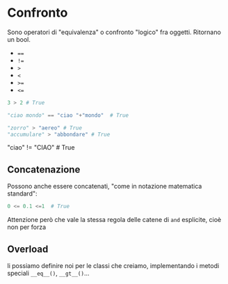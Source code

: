 # Confronto

Sono operatori di "equivalenza" o confronto "logico" fra oggetti. Ritornano un bool.

* `==`
* `!=`
* `>`
* `<`
* `>=`
* `<=`

```python
3 > 2 # True
```

```python
"ciao mondo" == "ciao "+"mondo"  # True
```

```python
"zorro" > "aereo" # True
"accumulare" > "abbondare" # True
```
"ciao" != "CIAO" # True

## Concatenazione

Possono anche essere concatenati, "come in notazione matematica standard":

```python
0 <= 0.1 <=1  # True
```

Attenzione però che vale la stessa regola delle catene di `and` esplicite, cioè non per forza 


## Overload
li possiamo definire noi per le classi che creiamo, implementando i metodi speciali `__eq__()`, `__gt__()`...


